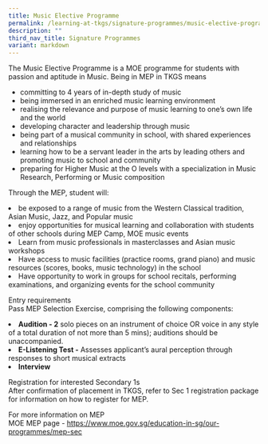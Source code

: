 ```yaml
---
title: Music Elective Programme
permalink: /learning-at-tkgs/signature-programmes/music-elective-programme/
description: ""
third_nav_title: Signature Programmes
variant: markdown
---
```

<style>
	ol.s {list-style-type: inherit;}
	</style>

<p>The Music Elective Programme is a MOE programme for students with passion and aptitude in Music. Being in MEP in TKGS means </p>
<ol class="s">
	<li>committing to 4 years of in-depth study of music</li>
	<li>being immersed in an enriched music learning environment</li>
	<li>realising the relevance and purpose of music learning to one’s own life and the world</li>
	<li>developing character and leadership through music</li>
	<li>being part of a musical  community in school, with shared experiences and relationships</li>
	<li>learning how to be a servant leader in the arts by leading others and promoting music to school and community</li>
	<li>preparing for Higher Music at the O levels with a specialization in Music Research, Performing or Music composition</li>
	</ol>

<p>Through the MEP, student will:</p>
<li>be exposed to a range of music from the Western Classical tradition, Asian Music, Jazz, and Popular music</li>
<li>enjoy opportunities for musical learning and collaboration with students of other schools during MEP Camp, MOE music events</li>
<li>Learn from music professionals in masterclasses and Asian music workshops</li>
<li>Have access to music facilities (practice rooms, grand piano) and music resources (scores, books, music technology) in the school</li>
<li>Have opportunity to work in groups for school recitals, performing examinations, and organizing events for the school community</li>

<p>Entry requirements<br>
Pass MEP Selection Exercise, comprising the following components:</p>
<li><b>Audition - 2</b> solo pieces on an instrument of choice OR voice in any style of a total duration of not more than 5 mins); auditions should be unaccompanied.</li>
<li><b>E-Listening Test  -</b> Assesses applicant’s aural perception through responses to short musical extracts
</li><li><b>Interview </b>
	
Registration for interested Secondary 1s<br>
After confirmation of placement in TKGS, refer to Sec 1 registration package for information on how to register for MEP. 

For more information on MEP <br>
MOE MEP page - <a href="https://www.moe.gov.sg/education-in-sg/our-programmes/mep-sec">https://www.moe.gov.sg/education-in-sg/our-programmes/mep-sec</a>
									<a href="https://www.hrp.gov.sg/hrp/#/">
</a></li>
